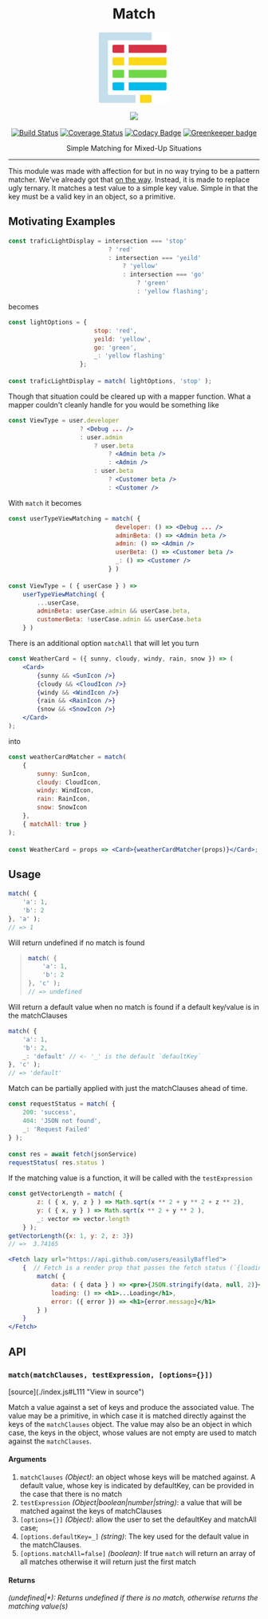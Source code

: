 <h1 align="center" style="border-bottom: none;">
  Match
</h1>
<p align="center">
    <img alt="match-by" src="media/match-by.svg" width="144">
</p>
<p align="center">
<a href="https://nodei.co/npm/match-by/"><img src="https://nodei.co/npm/match-by.png"></a>
</p>
<p align="center">
<a href="https://travis-ci.org/easilyBaffled/match" rel="nofollow"><img src="https://camo.githubusercontent.com/fe9557a560551194c9e600170899447032f1eeb2/68747470733a2f2f7472617669732d63692e6f72672f656173696c79426166666c65642f6d617463682e7376673f6272616e63683d6d6173746572" alt="Build Status" data-canonical-src="https://travis-ci.org/easilyBaffled/match.svg?branch=master" style="max-width:100%;"></a>
<a href="https://coveralls.io/github/easilyBaffled/match?branch=master" rel="nofollow"><img src="https://camo.githubusercontent.com/4367e6f47be2033e9fdbb1819429a3befbbdfffc/68747470733a2f2f636f766572616c6c732e696f2f7265706f732f6769746875622f656173696c79426166666c65642f6d617463682f62616467652e7376673f6272616e63683d6d6173746572" alt="Coverage Status" data-canonical-src="https://coveralls.io/repos/github/easilyBaffled/match/badge.svg?branch=master" style="max-width:100%;"></a>
<a href="https://www.codacy.com/app/easilyBaffled/match?utm_source=github.com&amp;utm_medium=referral&amp;utm_content=easilyBaffled/match&amp;utm_campaign=Badge_Grade" rel="nofollow"><img src="https://camo.githubusercontent.com/5e4eddac9d31ae942dc3aeb686b705852b5bbbc4/68747470733a2f2f6170692e636f646163792e636f6d2f70726f6a6563742f62616467652f47726164652f3765643432336333343938313432376139653664356362366439646662623937" alt="Codacy Badge" data-canonical-src="https://api.codacy.com/project/badge/Grade/7ed423c34981427a9e6d5cb6d9dfbb97" style="max-width:100%;"></a>
<a href="https://greenkeeper.io/" rel="nofollow"><img src="https://camo.githubusercontent.com/3fe5f96510bebfa5fc2adcfe114036d30ef2e3df/68747470733a2f2f6261646765732e677265656e6b65657065722e696f2f656173696c79426166666c65642f6d617463682e737667" alt="Greenkeeper badge" data-canonical-src="https://badges.greenkeeper.io/easilyBaffled/match.svg" style="max-width:100%;"></a>
</p>

<p align="center">
  Simple Matching for Mixed-Up Situations
</p>

---

This module was made with affection for but in no way trying to be a pattern matcher. We've already got that [on the way](https://github.com/tc39/proposal-pattern-matching). Instead, it is made to replace ugly ternary.
It matches a test value to a simple key value. Simple in that the key must be a valid key in an object, so a primitive.


## Motivating Examples 
```javascript
const traficLightDisplay = intersection === 'stop'
                            ? 'red'
                            : intersection === 'yeild'
                                ? 'yellow'
                                : intersection === 'go'
                                    ? 'green'
                                    : 'yellow flashing';
```
becomes 
```javascript
const lightOptions = {
                        stop: 'red',
                        yeild: 'yellow',
                        go: 'green',
                        _: 'yellow flashing'
                    };

const traficLightDisplay = match( lightOptions, 'stop' );
```
Though that situation could be cleared up with a mapper function. What a mapper couldn't cleanly handle for you would be something like 

```jsx
const ViewType = user.developer 
                    ? <Debug ... />
                    : user.admin
                        ? user.beta 
                            ? <Admin beta />
                            : <Admin />
                        : user.beta
                            ? <Customer beta />
                            : <Customer />
```
With `match` it becomes

```jsx
const userTypeViewMatching = match( {
                              developer: () => <Debug ... />
                              adminBeta: () => <Admin beta />
                              admin: () => <Admin />
                              userBeta: () => <Customer beta />
                              _: () => <Customer />
                            } )

const ViewType = ( { userCase } ) => 
    userTypeViewMatching( { 
        ...userCase, 
        adminBeta: userCase.admin && userCase.beta, 
        customerBeta: !userCase.admin && userCase.beta 
    } )    
```

There is an additional option `matchAll` that will let you turn 
```jsx
const WeatherCard = ({ sunny, cloudy, windy, rain, snow }) => (
    <Card>
        {sunny && <SunIcon />}
        {cloudy && <CloudIcon />}
        {windy && <WindIcon />}
        {rain && <RainIcon />}
        {snow && <SnowIcon />}
    </Card>
);
```
into 
```jsx
const weatherCardMatcher = match(
    {
        sunny: SunIcon,
        cloudy: CloudIcon,
        windy: WindIcon,
        rain: RainIcon,
        snow: SnowIcon
    },
    { matchAll: true }
);

const WeatherCard = props => <Card>{weatherCardMatcher(props)}</Card>;
```


## Usage
```js
match( {
    'a': 1,
    'b': 2
}, 'a' );
// => 1
```

Will return undefined if no match is found
> ```javascript
> match( {
>     'a': 1,
>     'b': 2
> }, 'c' );
> // => undefined 
> ```

Will return a default value when no match is found if a default key/value is in the matchClauses
```javascript
match( {
    'a': 1,
    'b': 2,
    _: 'default' // <- '_' is the default `defaultKey`
}, 'c' );
// => 'default' 
```


Match can be partially applied with just the matchClauses ahead of time.
```js
const requestStatus = match( {
    200: 'success',
    404: 'JSON not found',
    _: 'Request Failed'
} );

const res = await fetch(jsonService)
requestStatus( res.status )
```


If the matching value is a function, it will be called with the `testExpression`
```javascript
const getVectorLength = match( {
        z: ( { x, y, z } ) => Math.sqrt(x ** 2 + y ** 2 + z ** 2),
        y: ( { x, y } ) => Math.sqrt(x ** 2 + y ** 2 ),
        _: vector => vector.length
    } );
getVectorLength({x: 1, y: 2, z: 3})
// =>  3.74165
```


```jsx
<Fetch lazy url="https://api.github.com/users/easilyBaffled">
    {  // Fetch is a render prop that passes the fetch status (`{loading, data, error}`) to its child
        match( {
            data: ( { data } ) => <pre>{JSON.stringify(data, null, 2)}</pre>
            loading: () => <h1>...Loading</h1>,
            error: ({ error }) => <h1>{error.message}</h1>
        } )
    }
</Fetch>
```

## API 

<h3><code>match(matchClauses, testExpression, [options={}])</code></h3>
[source](./index.js#L111 "View in source")

Match a value against a set of keys and produce the associated value.
The value may be a primitive, in which case it is matched directly against the keys of the `matchClauses` object.
The value may also be an object in which case, the keys in the object, whose values are not empty are used to match against the `matchClauses`.

#### Arguments
1. `matchClauses` *(Object)*: an object whose keys will be matched against. A default value, whose key is indicated by defaultKey, can be provided in the case that there is no match
2. `testExpression` *(Object|boolean|number|string)*: a value that will be matched against the keys of matchClauses
3. `[options={}]` *(Object)*: allow the user to set the defaultKey and matchAll case;
4. `[options.defaultKey=_]` *(string)*: The key used for the default value in the matchClauses.
5. `[options.matchAll=false]` *(boolean)*: If true `match` will return an array of all matches otherwise it will return just the first match

#### Returns
*(undefined|&#42;): Returns undefined if there is no match, otherwise returns the matching value(s)*
